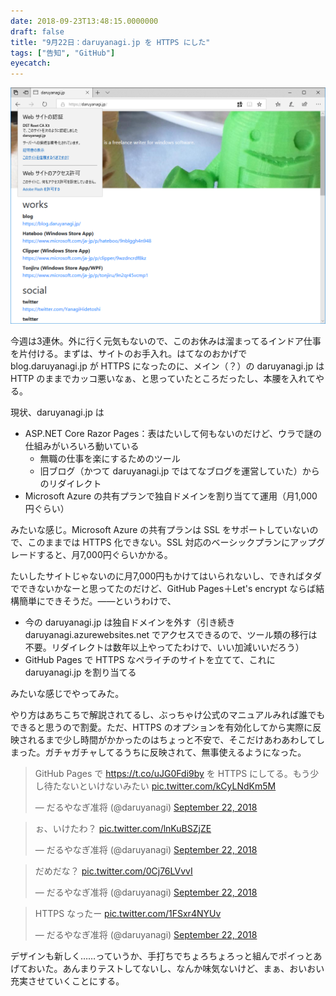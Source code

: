 ```yaml
---
date: 2018-09-23T13:48:15.0000000
draft: false
title: "9月22日：daruyanagi.jp を HTTPS にした"
tags: ["告知", "GitHub"]
eyecatch: 
---
```

<p><span itemscope itemtype="http://schema.org/Photograph"><img src="20180923133157.png" alt="f:id:daruyanagi:20180923133157p:plain" title="f:id:daruyanagi:20180923133157p:plain" class="hatena-fotolife" itemprop="image"></span></p><p>今週は3連休。外に行く元気もないので、このお休みは溜まってるインドア仕事を片付ける。まずは、サイトのお手入れ。はてなのおかげで blog.daruyanagi.jp が HTTPS になったのに、メイン（？）の daruyanagi.jp は HTTP のままでカッコ悪いなぁ、と思っていたところだったし、本腰を入れてやる。</p><p>現状、daruyanagi.jp は</p>

<ul>
<li>ASP.NET Core Razor Pages：表はたいして何もないのだけど、ウラで謎の仕組みがいろいろ動いている
<ul>
<li>無職の仕事を楽にするためのツール</li>
<li>旧ブログ（かつて daruyanagi.jp ではてなブログを運営していた）からのリダイレクト</li>
</ul></li>
<li>Microsoft Azure の共有プランで独自ドメインを割り当てて運用（月1,000円ぐらい）</li>
</ul><p>みたいな感じ。Microsoft Azure の共有プランは SSL をサポートしていないので、このままでは HTTPS 化できない。SSL 対応のベーシックプランにアップグレードすると、月7,000円ぐらいかかる。</p><p>たいしたサイトじゃないのに月7,000円もかけてはいられないし、できればタダでできないかなーと思ってたのだけど、GitHub Pages＋Let's encrypt ならば結構簡単にできそうだ。――というわけで、</p>

<ul>
<li>今の daruyanagi.jp は独自ドメインを外す（引き続き daruyanagi.azurewebsites.net でアクセスできるので、ツール類の移行は不要。リダイレクトは数年以上やってたわけで、いい加減いいだろう）</li>
<li>GitHub Pages で HTTPS なペライチのサイトを立てて、これに daruyanagi.jp を割り当てる</li>
</ul><p>みたいな感じでやってみた。</p><p>やり方はあちこちで解説されてるし、ぶっちゃけ公式のマニュアルみれば誰でもできると思うので割愛。ただ、HTTPS のオプションを有効化してから実際に反映されるまで少し時間がかかったのはちょっと不安で、そこだけあわあわしてしまった。ガチャガチャしてるうちに反映されて、無事使えるようになった。</p><p><blockquote class="twitter-tweet" data-lang="HASH(0xc4a5d78)"><p lang="ja" dir="ltr">GitHub Pages で <a href="https://t.co/uJG0Fdi9by">https://t.co/uJG0Fdi9by</a> を HTTPS にしてる。もう少し待たないといけないみたい <a href="https://t.co/kCyLNdKm5M">pic.twitter.com/kCyLNdKm5M</a></p>&mdash; だるやなぎ准将 (@daruyanagi) <a href="https://twitter.com/daruyanagi/status/1043382470861762560?ref_src=twsrc%5Etfw">September 22, 2018</a></blockquote><script async src="https://platform.twitter.com/widgets.js" charset="utf-8"></script></p><p><blockquote class="twitter-tweet" data-lang="HASH(0xbcb33c8)"><p lang="ja" dir="ltr">ぉ、いけたわ？ <a href="https://t.co/lnKuBSZjZE">pic.twitter.com/lnKuBSZjZE</a></p>&mdash; だるやなぎ准将 (@daruyanagi) <a href="https://twitter.com/daruyanagi/status/1043382782163005441?ref_src=twsrc%5Etfw">September 22, 2018</a></blockquote><script async src="https://platform.twitter.com/widgets.js" charset="utf-8"></script></p><p><blockquote class="twitter-tweet" data-lang="HASH(0xca75af0)"><p lang="ja" dir="ltr">だめだな？ <a href="https://t.co/0Cj76LVvvI">pic.twitter.com/0Cj76LVvvI</a></p>&mdash; だるやなぎ准将 (@daruyanagi) <a href="https://twitter.com/daruyanagi/status/1043383213886853120?ref_src=twsrc%5Etfw">September 22, 2018</a></blockquote><script async src="https://platform.twitter.com/widgets.js" charset="utf-8"></script></p><p><blockquote class="twitter-tweet" data-lang="HASH(0xcbbc3b8)"><p lang="ja" dir="ltr">HTTPS なったー <a href="https://t.co/1FSxr4NYUv">pic.twitter.com/1FSxr4NYUv</a></p>&mdash; だるやなぎ准将 (@daruyanagi) <a href="https://twitter.com/daruyanagi/status/1043384844086996994?ref_src=twsrc%5Etfw">September 22, 2018</a></blockquote><script async src="https://platform.twitter.com/widgets.js" charset="utf-8"></script></p><p>デザインも新しく……っていうか、手打ちでちょろちょろっと組んでポイっとあげておいた。あんまりテストしてないし、なんか味気ないけど、まぁ、おいおい充実させていくことにする。</p>
